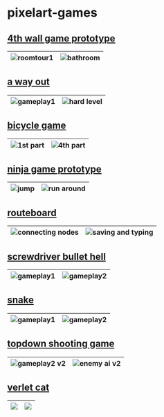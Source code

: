 # pixelart-games
## [4th wall game prototype](https://github.com/emretahtali/pixelart-games/tree/main/4th-wall-game)
| ![roomtour1](https://github.com/user-attachments/assets/cabe440e-051f-4631-b2db-3d83e4f452fe) | ![bathroom](https://github.com/user-attachments/assets/1909f3ca-0a58-40be-8c94-2f0b50e93150) |
|--------------|--------------|

## [a way out](https://github.com/emretahtali/pixelart-games/tree/main/a%20way%20out)
| ![gameplay1](https://github.com/user-attachments/assets/ed8d493e-f015-46db-946c-93abb85156eb) | ![hard level](https://github.com/user-attachments/assets/7c2c42bd-f788-4435-8dfa-897e11818e08) |
|--------------|--------------|


## [bicycle game](https://github.com/emretahtali/pixelart-games/tree/main/bicycle%20game)
| ![1st part](https://github.com/user-attachments/assets/20b6cad5-adce-4238-953d-81140d19d44b) | ![4th part](https://github.com/user-attachments/assets/d7189ff8-4ebc-4a10-af0f-d1187d8c136d) |
|--------------|--------------|

## [ninja game prototype](https://github.com/emretahtali/pixelart-games/tree/main/ninja%20game%20prototype)
| ![jump](https://github.com/user-attachments/assets/3f2f2ab5-63ea-4bd2-8675-5f3130a86019) | ![run around](https://github.com/user-attachments/assets/34c78bc2-597b-4978-9bfe-76f8a8cc1671) |
|--------------|--------------|

## [routeboard](https://github.com/emretahtali/pixelart-games/tree/main/routeboard)
| ![connecting nodes](https://github.com/user-attachments/assets/32f31932-464d-4afb-b22f-c1adabd6270b) | ![saving and typing](https://github.com/user-attachments/assets/ca2689b7-e871-4e3e-8c40-4767709ebafa) |
|--------------|--------------|

## [screwdriver bullet hell](https://github.com/emretahtali/pixelart-games/tree/main/screwdriver%20bullet%20hell)
| ![gameplay1](https://github.com/user-attachments/assets/b37ea683-ca10-4fdd-a9d8-618ddd13ffdd) | ![gameplay2](https://github.com/user-attachments/assets/bf25778b-620f-483c-bda4-874bde056e59) |
|--------------|--------------|

## [snake](https://github.com/emretahtali/pixelart-games/tree/main/snake)
| ![gameplay1](https://github.com/user-attachments/assets/1ab2e86a-4156-4151-8e76-de01a35daae3) | ![gameplay2](https://github.com/user-attachments/assets/0c6fb24a-2d93-4c09-90db-594cfa115724) |
|--------------|--------------|

## [topdown shooting game](https://github.com/emretahtali/pixelart-games/tree/main/topdown%20shooting%20prototype)
| ![gameplay2 v2](https://github.com/user-attachments/assets/06239dee-8c3c-414b-8c03-ab3f20a10d2b) | ![enemy ai v2](https://github.com/user-attachments/assets/7afc57f9-def1-4272-9bfb-a5507feb644f)|
|--------------|--------------|

## [verlet cat](https://github.com/emretahtali/pixelart-games/tree/main/verlet%20cat)
| ![](gif1.gif) | ![](gif2.gif) |
|--------------|--------------|
